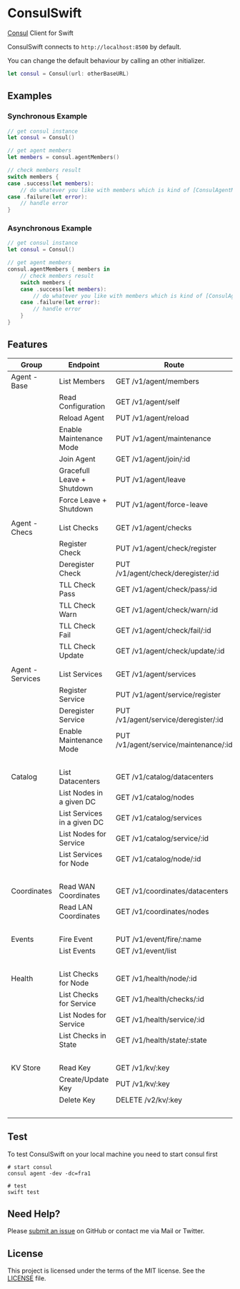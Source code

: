 # ConsulSwift

[Consul](https://www.consul.io) Client for Swift

ConsulSwift connects to `http://localhost:8500` by default.

You can change the default behaviour by calling an other initializer.

```swift
let consul = Consul(url: otherBaseURL)
```

## Examples

### Synchronous Example

```swift
// get consul instance
let consul = Consul()

// get agent members
let members = consul.agentMembers()

// check members result
switch members {
case .success(let members):
    // do whatever you like with members which is kind of [ConsulAgentMember]
case .failure(let error):
    // handle error
}
```

### Asynchronous Example

```swift
// get consul instance
let consul = Consul()

// get agent members
consul.agentMembers { members in
    // check members result
    switch members {
    case .success(let members):
        // do whatever you like with members which is kind of [ConsulAgentMember]
    case .failure(let error):
        // handle error
    }
}
```

## Features

|  Group             |  Endpoint                       |  Route                                   | Implemented  |
|--------------------|---------------------------------|------------------------------------------|--------------|
|  Agent - Base      |  List Members                   |  GET /v1/agent/members                   | ✅           |
|                    |  Read Configuration             |  GET /v1/agent/self                      | ✅           |
|                    |  Reload Agent                   |  PUT /v1/agent/reload                    | ✅           |
|                    |  Enable Maintenance Mode        |  PUT /v1/agent/maintenance               | ✅           |
|                    |  Join Agent                     |  GET /v1/agent/join/:id                  | ❌           |
|                    |  Gracefull Leave + Shutdown     |  PUT /v1/agent/leave                     | ✅           |
|                    |  Force Leave + Shutdown         |  PUT /v1/agent/force-leave               | ✅           |
|                    |                                 |                                          |              |
|  Agent - Checs     |  List Checks                    |  GET /v1/agent/checks                    | ✅           |
|                    |  Register Check                 |  PUT /v1/agent/check/register            | ✅           |
|                    |  Deregister Check               |  PUT /v1/agent/check/deregister/:id      | ✅           |
|                    |  TLL Check Pass                 |  GET /v1/agent/check/pass/:id            | ❌           |
|                    |  TLL Check Warn                 |  GET /v1/agent/check/warn/:id            | ❌           |
|                    |  TLL Check Fail                 |  GET /v1/agent/check/fail/:id            | ❌           |
|                    |  TLL Check Update               |  GET /v1/agent/check/update/:id          | ❌           |
|                    |                                 |                                          |              |
|  Agent - Services  |  List Services                  |  GET /v1/agent/services                  | ❌           |
|                    |  Register Service               |  PUT /v1/agent/service/register          | ❌           |
|                    |  Deregister Service             |  PUT /v1/agent/service/deregister/:id    | ❌           |
|                    |  Enable Maintenance Mode        |  PUT /v1/agent/service/maintenance/:id   | ❌           |
|                    |                                 |                                          | ❌           |
|  Catalog           |  List Datacenters               |  GET /v1/catalog/datacenters             | ❌           |
|                    |  List Nodes in a given DC       |  GET /v1/catalog/nodes                   | ❌           |
|                    |  List Services in a given DC    |  GET /v1/catalog/services                | ❌           |
|                    |  List Nodes for Service         |  GET /v1/catalog/service/:id             | ❌           |
|                    |  List Services for Node         |  GET /v1/catalog/node/:id                | ❌           |
|                    |                                 |                                          | ❌           |
|  Coordinates       |  Read WAN Coordinates           |  GET /v1/coordinates/datacenters         | ❌           |
|                    |  Read LAN Coordinates           |  GET /v1/coordinates/nodes               | ❌           |
|                    |                                 |                                          | ❌           |
|  Events            |  Fire Event                     |  PUT /v1/event/fire/:name                | ❌           |
|                    |  List Events                    |  GET /v1/event/list                      | ❌           |
|                    |                                 |                                          | ❌           |
|  Health            |  List Checks for Node           |  GET /v1/health/node/:id                 | ❌           |
|                    |  List Checks for Service        |  GET /v1/health/checks/:id               | ❌           |
|                    |  List Nodes for Service         |  GET /v1/health/service/:id              | ❌           |
|                    |  List Checks in State           |  GET /v1/health/state/:state             | ❌           |
|                    |                                 |                                          | ❌           |
|  KV Store          |  Read Key                       |  GET /v1/kv/:key                         | ❌           |
|                    |  Create/Update Key              |  PUT /v1/kv/:key                         | ❌           |
|                    |  Delete Key                     |  DELETE /v2/kv/:key                      | ❌           |
|                    |                                 |                                          | ❌           |

## Test

To test ConsulSwift on your local machine you need to start consul first

    # start consul
    consul agent -dev -dc=fra1

    # test
    swift test


## Need Help?

Please [submit an issue](https://github.com/cpageler93/ConsulSwift/issues) on GitHub or contact me via Mail or Twitter.

## License

This project is licensed under the terms of the MIT license. See the [LICENSE](LICENSE) file.